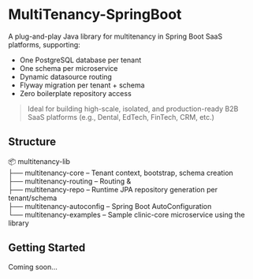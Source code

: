 # MultiTenancy-SpringBoot

A plug-and-play Java library for multitenancy in Spring Boot SaaS platforms, supporting:
- One PostgreSQL database per tenant
- One schema per microservice
- Dynamic datasource routing
- Flyway migration per tenant + schema
- Zero boilerplate repository access

> Ideal for building high-scale, isolated, and production-ready B2B SaaS platforms (e.g., Dental, EdTech, FinTech, CRM, etc.)

## Structure

📦 multitenancy-lib  
├── multitenancy-core – Tenant context, bootstrap, schema creation  
├── multitenancy-routing – Routing  &   
├── multitenancy-repo – Runtime JPA repository generation per tenant/schema  
├── multitenancy-autoconfig – Spring Boot AutoConfiguration  
└── multitenancy-examples – Sample clinic-core microservice using the library

## Getting Started

Coming soon…

